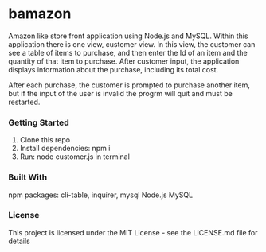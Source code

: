 # bamazon
Amazon like store front application using Node.js and MySQL.
Within this application there is one view, customer view. In this view, the customer can see a table of items to purchase, and then enter the Id of an item and the quantity of that item to purchase. After customer input, the application displays information about the purchase, including its total cost.

After each purchase, the customer is prompted to purchase another item, but if the input of the user is invalid the progrm will quit and must be restarted.

### Getting Started
1. Clone this repo
2. Install dependencies: npm i
3. Run: node customer.js in terminal

### Built With 
npm packages: 
  cli-table, inquirer, mysql
Node.js
MySQL

### License
This project is licensed under the MIT License - see the LICENSE.md file for details
